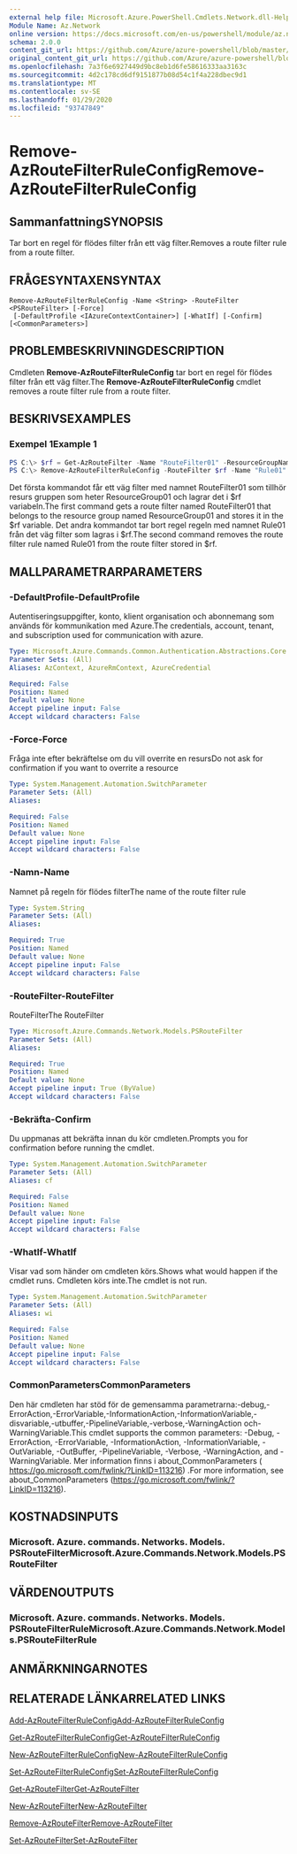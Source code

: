 ```yaml
---
external help file: Microsoft.Azure.PowerShell.Cmdlets.Network.dll-Help.xml
Module Name: Az.Network
online version: https://docs.microsoft.com/en-us/powershell/module/az.network/remove-azroutefilterruleconfig
schema: 2.0.0
content_git_url: https://github.com/Azure/azure-powershell/blob/master/src/Network/Network/help/Remove-AzRouteFilterRuleConfig.md
original_content_git_url: https://github.com/Azure/azure-powershell/blob/master/src/Network/Network/help/Remove-AzRouteFilterRuleConfig.md
ms.openlocfilehash: 7a3f6e6927449d9bc8eb1d6fe58616333aa3163c
ms.sourcegitcommit: 4d2c178cd6df9151877b08d54c1f4a228dbec9d1
ms.translationtype: MT
ms.contentlocale: sv-SE
ms.lasthandoff: 01/29/2020
ms.locfileid: "93747849"
---
```

# <span data-ttu-id="57946-101">Remove-AzRouteFilterRuleConfig</span><span class="sxs-lookup"><span data-stu-id="57946-101">Remove-AzRouteFilterRuleConfig</span></span>

## <span data-ttu-id="57946-102">Sammanfattning</span><span class="sxs-lookup"><span data-stu-id="57946-102">SYNOPSIS</span></span>
<span data-ttu-id="57946-103">Tar bort en regel för flödes filter från ett väg filter.</span><span class="sxs-lookup"><span data-stu-id="57946-103">Removes a route filter rule from a route filter.</span></span>

## <span data-ttu-id="57946-104">FRÅGESYNTAXEN</span><span class="sxs-lookup"><span data-stu-id="57946-104">SYNTAX</span></span>

```
Remove-AzRouteFilterRuleConfig -Name <String> -RouteFilter <PSRouteFilter> [-Force]
 [-DefaultProfile <IAzureContextContainer>] [-WhatIf] [-Confirm] [<CommonParameters>]
```

## <span data-ttu-id="57946-105">PROBLEMBESKRIVNING</span><span class="sxs-lookup"><span data-stu-id="57946-105">DESCRIPTION</span></span>
<span data-ttu-id="57946-106">Cmdleten **Remove-AzRouteFilterRuleConfig** tar bort en regel för flödes filter från ett väg filter.</span><span class="sxs-lookup"><span data-stu-id="57946-106">The **Remove-AzRouteFilterRuleConfig** cmdlet removes a route filter rule from a route filter.</span></span>

## <span data-ttu-id="57946-107">BESKRIVS</span><span class="sxs-lookup"><span data-stu-id="57946-107">EXAMPLES</span></span>

### <span data-ttu-id="57946-108">Exempel 1</span><span class="sxs-lookup"><span data-stu-id="57946-108">Example 1</span></span>
```powershell
PS C:\> $rf = Get-AzRouteFilter -Name "RouteFilter01" -ResourceGroupName "ResourceGroup01"
PS C:\> Remove-AzRouteFilterRuleConfig -RouteFilter $rf -Name "Rule01"
```

<span data-ttu-id="57946-109">Det första kommandot får ett väg filter med namnet RouteFilter01 som tillhör resurs gruppen som heter ResourceGroup01 och lagrar det i $rf variabeln.</span><span class="sxs-lookup"><span data-stu-id="57946-109">The first command gets a route filter named RouteFilter01 that belongs to the resource group named ResourceGroup01 and stores it in the $rf variable.</span></span>
<span data-ttu-id="57946-110">Det andra kommandot tar bort regel regeln med namnet Rule01 från det väg filter som lagras i $rf.</span><span class="sxs-lookup"><span data-stu-id="57946-110">The second command removes the route filter rule named Rule01 from the route filter stored in $rf.</span></span>

## <span data-ttu-id="57946-111">MALLPARAMETRAR</span><span class="sxs-lookup"><span data-stu-id="57946-111">PARAMETERS</span></span>

### <span data-ttu-id="57946-112">-DefaultProfile</span><span class="sxs-lookup"><span data-stu-id="57946-112">-DefaultProfile</span></span>
<span data-ttu-id="57946-113">Autentiseringsuppgifter, konto, klient organisation och abonnemang som används för kommunikation med Azure.</span><span class="sxs-lookup"><span data-stu-id="57946-113">The credentials, account, tenant, and subscription used for communication with azure.</span></span>

```yaml
Type: Microsoft.Azure.Commands.Common.Authentication.Abstractions.Core.IAzureContextContainer
Parameter Sets: (All)
Aliases: AzContext, AzureRmContext, AzureCredential

Required: False
Position: Named
Default value: None
Accept pipeline input: False
Accept wildcard characters: False
```

### <span data-ttu-id="57946-114">-Force</span><span class="sxs-lookup"><span data-stu-id="57946-114">-Force</span></span>
<span data-ttu-id="57946-115">Fråga inte efter bekräftelse om du vill overrite en resurs</span><span class="sxs-lookup"><span data-stu-id="57946-115">Do not ask for confirmation if you want to overrite a resource</span></span>

```yaml
Type: System.Management.Automation.SwitchParameter
Parameter Sets: (All)
Aliases:

Required: False
Position: Named
Default value: None
Accept pipeline input: False
Accept wildcard characters: False
```

### <span data-ttu-id="57946-116">-Namn</span><span class="sxs-lookup"><span data-stu-id="57946-116">-Name</span></span>
<span data-ttu-id="57946-117">Namnet på regeln för flödes filter</span><span class="sxs-lookup"><span data-stu-id="57946-117">The name of the route filter rule</span></span>

```yaml
Type: System.String
Parameter Sets: (All)
Aliases:

Required: True
Position: Named
Default value: None
Accept pipeline input: False
Accept wildcard characters: False
```

### <span data-ttu-id="57946-118">-RouteFilter</span><span class="sxs-lookup"><span data-stu-id="57946-118">-RouteFilter</span></span>
<span data-ttu-id="57946-119">RouteFilter</span><span class="sxs-lookup"><span data-stu-id="57946-119">The RouteFilter</span></span>

```yaml
Type: Microsoft.Azure.Commands.Network.Models.PSRouteFilter
Parameter Sets: (All)
Aliases:

Required: True
Position: Named
Default value: None
Accept pipeline input: True (ByValue)
Accept wildcard characters: False
```

### <span data-ttu-id="57946-120">-Bekräfta</span><span class="sxs-lookup"><span data-stu-id="57946-120">-Confirm</span></span>
<span data-ttu-id="57946-121">Du uppmanas att bekräfta innan du kör cmdleten.</span><span class="sxs-lookup"><span data-stu-id="57946-121">Prompts you for confirmation before running the cmdlet.</span></span>

```yaml
Type: System.Management.Automation.SwitchParameter
Parameter Sets: (All)
Aliases: cf

Required: False
Position: Named
Default value: None
Accept pipeline input: False
Accept wildcard characters: False
```

### <span data-ttu-id="57946-122">-WhatIf</span><span class="sxs-lookup"><span data-stu-id="57946-122">-WhatIf</span></span>
<span data-ttu-id="57946-123">Visar vad som händer om cmdleten körs.</span><span class="sxs-lookup"><span data-stu-id="57946-123">Shows what would happen if the cmdlet runs.</span></span> <span data-ttu-id="57946-124">Cmdleten körs inte.</span><span class="sxs-lookup"><span data-stu-id="57946-124">The cmdlet is not run.</span></span>

```yaml
Type: System.Management.Automation.SwitchParameter
Parameter Sets: (All)
Aliases: wi

Required: False
Position: Named
Default value: None
Accept pipeline input: False
Accept wildcard characters: False
```

### <span data-ttu-id="57946-125">CommonParameters</span><span class="sxs-lookup"><span data-stu-id="57946-125">CommonParameters</span></span>
<span data-ttu-id="57946-126">Den här cmdleten har stöd för de gemensamma parametrarna:-debug,-ErrorAction,-ErrorVariable,-InformationAction,-InformationVariable,-disvariable,-utbuffer,-PipelineVariable,-verbose,-WarningAction och-WarningVariable.</span><span class="sxs-lookup"><span data-stu-id="57946-126">This cmdlet supports the common parameters: -Debug, -ErrorAction, -ErrorVariable, -InformationAction, -InformationVariable, -OutVariable, -OutBuffer, -PipelineVariable, -Verbose, -WarningAction, and -WarningVariable.</span></span> <span data-ttu-id="57946-127">Mer information finns i about_CommonParameters ( https://go.microsoft.com/fwlink/?LinkID=113216) .</span><span class="sxs-lookup"><span data-stu-id="57946-127">For more information, see about_CommonParameters (https://go.microsoft.com/fwlink/?LinkID=113216).</span></span>

## <span data-ttu-id="57946-128">KOSTNADS</span><span class="sxs-lookup"><span data-stu-id="57946-128">INPUTS</span></span>

### <span data-ttu-id="57946-129">Microsoft. Azure. commands. Networks. Models. PSRouteFilter</span><span class="sxs-lookup"><span data-stu-id="57946-129">Microsoft.Azure.Commands.Network.Models.PSRouteFilter</span></span>

## <span data-ttu-id="57946-130">VÄRDEN</span><span class="sxs-lookup"><span data-stu-id="57946-130">OUTPUTS</span></span>

### <span data-ttu-id="57946-131">Microsoft. Azure. commands. Networks. Models. PSRouteFilterRule</span><span class="sxs-lookup"><span data-stu-id="57946-131">Microsoft.Azure.Commands.Network.Models.PSRouteFilterRule</span></span>

## <span data-ttu-id="57946-132">ANMÄRKNINGAR</span><span class="sxs-lookup"><span data-stu-id="57946-132">NOTES</span></span>

## <span data-ttu-id="57946-133">RELATERADE LÄNKAR</span><span class="sxs-lookup"><span data-stu-id="57946-133">RELATED LINKS</span></span>

[<span data-ttu-id="57946-134">Add-AzRouteFilterRuleConfig</span><span class="sxs-lookup"><span data-stu-id="57946-134">Add-AzRouteFilterRuleConfig</span></span>](./Add-AzRouteFilterRuleConfig.md)

[<span data-ttu-id="57946-135">Get-AzRouteFilterRuleConfig</span><span class="sxs-lookup"><span data-stu-id="57946-135">Get-AzRouteFilterRuleConfig</span></span>](./Get-AzRouteFilterRuleConfig.md)

[<span data-ttu-id="57946-136">New-AzRouteFilterRuleConfig</span><span class="sxs-lookup"><span data-stu-id="57946-136">New-AzRouteFilterRuleConfig</span></span>](./New-AzRouteFilterRuleConfig.md)

[<span data-ttu-id="57946-137">Set-AzRouteFilterRuleConfig</span><span class="sxs-lookup"><span data-stu-id="57946-137">Set-AzRouteFilterRuleConfig</span></span>](./Set-AzRouteFilterRuleConfig.md)

[<span data-ttu-id="57946-138">Get-AzRouteFilter</span><span class="sxs-lookup"><span data-stu-id="57946-138">Get-AzRouteFilter</span></span>](./Get-AzRouteFilter.md)

[<span data-ttu-id="57946-139">New-AzRouteFilter</span><span class="sxs-lookup"><span data-stu-id="57946-139">New-AzRouteFilter</span></span>](./New-AzRouteFilter.md)

[<span data-ttu-id="57946-140">Remove-AzRouteFilter</span><span class="sxs-lookup"><span data-stu-id="57946-140">Remove-AzRouteFilter</span></span>](./Remove-AzRouteFilter.md)

[<span data-ttu-id="57946-141">Set-AzRouteFilter</span><span class="sxs-lookup"><span data-stu-id="57946-141">Set-AzRouteFilter</span></span>](./Set-AzRouteFilter.md)
